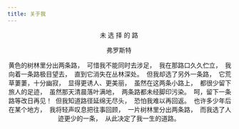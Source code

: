```yaml
---
title: 关于我
---
```


<center>

未 选 择 的 路 

弗罗斯特 

黄色的树林里分出两条路， 
可惜我不能同时去涉足， 
我在那路口久久伫立， 
我向着一条路极目望去， 
直到它消失在丛林深处。 
但我却选了另外一条路， 
它荒草萋萋，十分幽寂， 
显得更诱人、更美丽， 
虽然在这两条小路上， 
都很少留下旅人的足迹， 
虽然那天清晨落叶满地， 
两条路都未经脚印污染。 
呵，留下一条路等改日再见！ 
但我知道路径延绵无尽头， 
恐怕我难以再回返。 
也许多少年后在某个地方， 
我将轻声叹息把往事回顾， 
一片树林里分出两条路， 
而我选了人迹更少的一条， 
从此决定了我一生的道路。 

</center>



